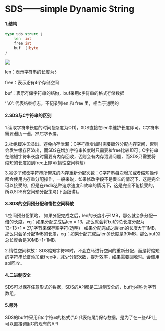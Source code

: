 # SDS——simple Dynamic String

#### 1.结构

```go
type Sds struct {
	len  int
	free int
	buf  []byte
}
```

![](C:\Users\weiyaqi\Desktop\github\notes\redis\图片\0880c08b011095becf0f.jpeg)

len：表示字符串的长度为5

free：表示还有4个存储空间

buf：表示存储字符串的结构，buf采用c字符串的格式存储数据

‘ \0’: 代表结束标志，不记录到len 和 free 里，相当于透明的

#### 2.SDS与C字符串的区别

1.读取字符串长度的时间复杂度为O(1)，SDS直接在len中维护长度即可，C字符串需要遍历一遍，然后求长度。

2.杜绝缓冲区溢出、避免内存泄漏：C字符串增加时需要额外分配内存空间，否则会发生缓存区溢出，而SDS在增加字符串长度时只需要和free比较即可；C字符串在缩短字符串长度时需要有内存回收，否则会有内存泄漏问题，而SDS只需要将缩短的长度加到free上即可(惰性空间释放)

3.减少了修改字符串所带来的内存重新分配次数：C字符串每次增加或者缩短操作都会使用内存重分配操作，一般来说，如果修改字段不是很长的情况下，这是完全可以接受的，但是在redis这种追求速度和效率的情况下，这是完全不能接受的，所以SDS有空间预分配策略(下面细讲)。

#### 3.SDS的空间预分配和惰性空间释放

1.空间预分配策略， 如果分配完成之后，len的长度小于1MB，那么就会多分配一倍的长度。eg：如果分配完成后len = 13，那么就会将buf的总长度分配为13+13+1 = 27,1字节来保存空字符(透明)；如果分配完成之后len的长度大于1MB，那么只会多分配1MB的长度，eg：如果分配完成后len的长度是30MB，那么buf的总长度会是30MB+1+1MB。

2.惰性空间释放：SDS缩短字符串时，不会立马进行空间的重新分配，而是将缩短的字符串长度添加至free中，减少分配次数，提升效率，如果需要回收时。会调用api回收。

#### 4.二进制安全

SDS可以保存任意形式的数据，SDS的API都是二进制安全的，buf也被称为字节数组。

#### 5.额外

SDS的buf中采用和c字符串的格式('\0 代表结尾')保存数据，是为了在一些API上可以直接调用C的现有的API

